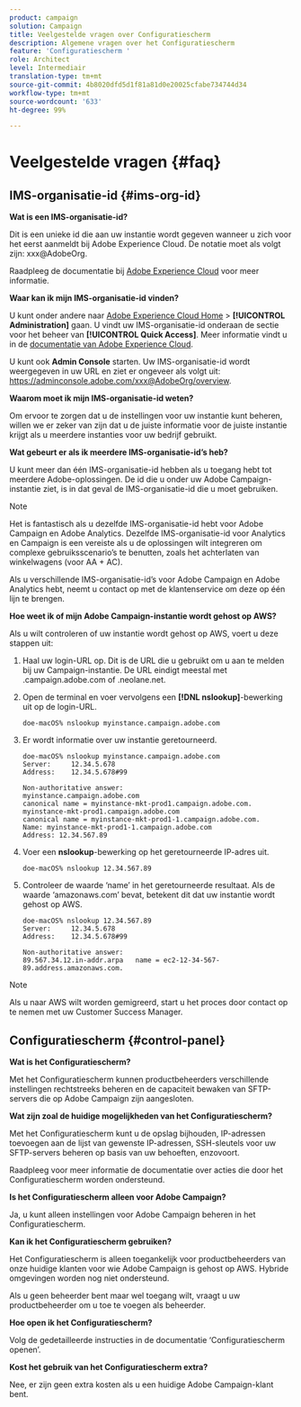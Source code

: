 ```yaml
---
product: campaign
solution: Campaign
title: Veelgestelde vragen over Configuratiescherm
description: Algemene vragen over het Configuratiescherm
feature: 'Configuratiescherm '
role: Architect
level: Intermediair
translation-type: tm+mt
source-git-commit: 4b8020dfd5d1f81a81d0e20025cfabe734744d34
workflow-type: tm+mt
source-wordcount: '633'
ht-degree: 99%

---
```



# Veelgestelde vragen {#faq}

## IMS-organisatie-id {#ims-org-id}

**Wat is een IMS-organisatie-id?**

Dit is een unieke id die aan uw instantie wordt gegeven wanneer u zich voor het eerst aanmeldt bij Adobe Experience Cloud. De notatie moet als volgt zijn: xxx@AdobeOrg.

Raadpleeg de documentatie bij [Adobe Experience Cloud](https://experienceleague.adobe.com/docs/core-services/interface/manage-users-and-products/organizations.html?lang=nl#manage-users-and-products) voor meer informatie.

**Waar kan ik mijn IMS-organisatie-id vinden?**

U kunt onder andere naar [Adobe Experience Cloud Home](https://experiencecloud.adobe.com/) > **[!UICONTROL Administration]** gaan. U vindt uw IMS-organisatie-id onderaan de sectie voor het beheer van **[!UICONTROL Quick Access]**. Meer informatie vindt u in de [documentatie van Adobe Experience Cloud](https://marketing.adobe.com/resources/help/en_US/mcloud/organizations.html).

U kunt ook **Admin Console** starten. Uw IMS-organisatie-id wordt weergegeven in uw URL en ziet er ongeveer als volgt uit: https://adminconsole.adobe.com/xxx@AdobeOrg/overview.

**Waarom moet ik mijn IMS-organisatie-id weten?**

Om ervoor te zorgen dat u de instellingen voor uw instantie kunt beheren, willen we er zeker van zijn dat u de juiste informatie voor de juiste instantie krijgt als u meerdere instanties voor uw bedrijf gebruikt.

**Wat gebeurt er als ik meerdere IMS-organisatie-id’s heb?**

U kunt meer dan één IMS-organisatie-id hebben als u toegang hebt tot meerdere Adobe-oplossingen. De id die u onder uw Adobe Campaign-instantie ziet, is in dat geval de IMS-organisatie-id die u moet gebruiken.

>[!NOTE]
>
>Het is fantastisch als u dezelfde IMS-organisatie-id hebt voor Adobe Campaign en Adobe Analytics. Dezelfde IMS-organisatie-id voor Analytics en Campaign is een vereiste als u de oplossingen wilt integreren om complexe gebruiksscenario’s te benutten, zoals het achterlaten van winkelwagens (voor AA + AC).
>
>Als u verschillende IMS-organisatie-id’s voor Adobe Campaign en Adobe Analytics hebt, neemt u contact op met de klantenservice om deze op één lijn te brengen.

**Hoe weet ik of mijn Adobe Campaign-instantie wordt gehost op AWS?**

Als u wilt controleren of uw instantie wordt gehost op AWS, voert u deze stappen uit:

1. Haal uw login-URL op. Dit is de URL die u gebruikt om u aan te melden bij uw Campaign-instantie. De URL eindigt meestal met .campaign.adobe.com of .neolane.net.
1. Open de terminal en voer vervolgens een **[!DNL nslookup]**-bewerking uit op de login-URL.

   `doe-macOS% nslookup myinstance.campaign.adobe.com`

1. Er wordt informatie over uw instantie geretourneerd.

   ```
   doe-macOS% nslookup myinstance.campaign.adobe.com
   Server:     12.34.5.678
   Address:    12.34.5.678#99
   
   Non-authoritative answer:
   myinstance.campaign.adobe.com
   canonical name = myinstance-mkt-prod1.campaign.adobe.com.
   myinstance-mkt-prod1.campaign.adobe.com
   canonical name = myinstance-mkt-prod1-1.campaign.adobe.com.
   Name: myinstance-mkt-prod1-1.campaign.adobe.com
   Address: 12.34.567.89
   ```

1. Voer een **nslookup**-bewerking op het geretourneerde IP-adres uit.

   `doe-macOS% nslookup 12.34.567.89`

1. Controleer de waarde ‘name’ in het geretourneerde resultaat. Als de waarde ‘amazonaws.com’ bevat, betekent dit dat uw instantie wordt gehost op AWS.

   ```
   doe-macOS% nslookup 12.34.567.89
   Server:     12.34.5.678
   Address:    12.34.5.678#99
   
   Non-authoritative answer:
   89.567.34.12.in-addr.arpa   name = ec2-12-34-567-89.address.amazonaws.com.
   ```

>[!NOTE]
>
>Als u naar AWS wilt worden gemigreerd, start u het proces door contact op te nemen met uw Customer Success Manager.

## Configuratiescherm {#control-panel}

**Wat is het Configuratiescherm?**

Met het Configuratiescherm kunnen productbeheerders verschillende instellingen rechtstreeks beheren en de capaciteit bewaken van SFTP-servers die op Adobe Campaign zijn aangesloten.

**Wat zijn zoal de huidige mogelijkheden van het Configuratiescherm?**

Met het Configuratiescherm kunt u de opslag bijhouden, IP-adressen toevoegen aan de lijst van gewenste IP-adressen, SSH-sleutels voor uw SFTP-servers beheren op basis van uw behoeften, enzovoort.

Raadpleeg voor meer informatie de documentatie over acties die door het Configuratiescherm worden ondersteund.

**Is het Configuratiescherm alleen voor Adobe Campaign?**

Ja, u kunt alleen instellingen voor Adobe Campaign beheren in het Configuratiescherm.

**Kan ik het Configuratiescherm gebruiken?**

Het Configuratiescherm is alleen toegankelijk voor productbeheerders van onze huidige klanten voor wie Adobe Campaign is gehost op AWS. Hybride omgevingen worden nog niet ondersteund.

Als u geen beheerder bent maar wel toegang wilt, vraagt u uw productbeheerder om u toe te voegen als beheerder.

**Hoe open ik het Configuratiescherm?**

Volg de gedetailleerde instructies in de documentatie ‘Configuratiescherm openen’.

**Kost het gebruik van het Configuratiescherm extra?**

Nee, er zijn geen extra kosten als u een huidige Adobe Campaign-klant bent.
